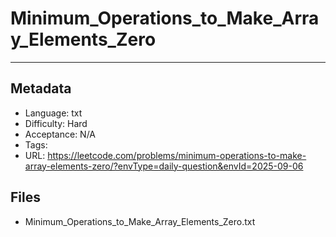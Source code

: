 # Minimum_Operations_to_Make_Array_Elements_Zero

---

## Metadata

- Language: txt
- Difficulty: Hard
- Acceptance: N/A
- Tags: 
- URL: https://leetcode.com/problems/minimum-operations-to-make-array-elements-zero/?envType=daily-question&envId=2025-09-06

## Files

- Minimum_Operations_to_Make_Array_Elements_Zero.txt
